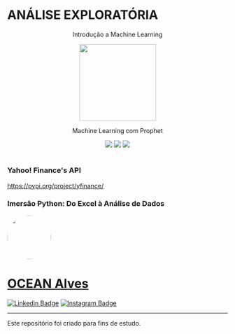 <h1>ANÁLISE EXPLORATÓRIA</h1>
<p align="center">Introdução a Machine Learning</p>
<p align="center">
        <img width='175' height='175' src="https://www.alura.com.br/assets/img/home/alura-logo.1709759817.svg" />
    </p>
<p align="center">Machine Learning com Prophet</p>
<p align="center">
    <a alt="Pandas">
        <img src="https://img.shields.io/badge/pandas-%23150458.svg?style=for-the-badge&logo=pandas&logoColor=white" />
    </a>
    <a alt="Matplotlib">
        <img src="https://img.shields.io/badge/Matplotlib-%23ffffff.svg?style=for-the-badge&logo=Matplotlib&logoColor=black" />
    </a>
    <a alt="Plotly">
        <img src="https://img.shields.io/badge/Plotly-%233F4F75.svg?style=for-the-badge&logo=plotly&logoColor=white" />
  </a>
</p>
<H1></H1>
<h3>Yahoo! Finance's API</h3>
<p><a href="https://gist.github.com/cami-la/560b455b901778391abd2c9edea81286">https://pypi.org/project/yfinance/</a></p>

<h3>Imersão Python: Do Excel à Análise de Dados</h3>

<a href="https://www.linkedin.com/in/oceanalves/">
 <img style="border-radius: 50%;" src="https://avatars.githubusercontent.com/u/56139923?v=4" width="100px;" alt=""/>
<h1>OCEAN Alves</h1>  

[![Linkedin Badge](https://img.shields.io/badge/-OceanAlves-blue?style=flat-square&logo=Linkedin&logoColor=white&link=https://www.linkedin.com/in/oceanalves/)](https://www.linkedin.com/in/oceanalves/)
[![Instagram Badge](https://img.shields.io/badge/-OceanAlves-c14438?style=flat-square&logo=GitHub&logoColor=white&link=https://github.com/oceanalves/)](https://github.com/oceanalves)
<hr>

Este repositório foi criado para fins de estudo. <br>



